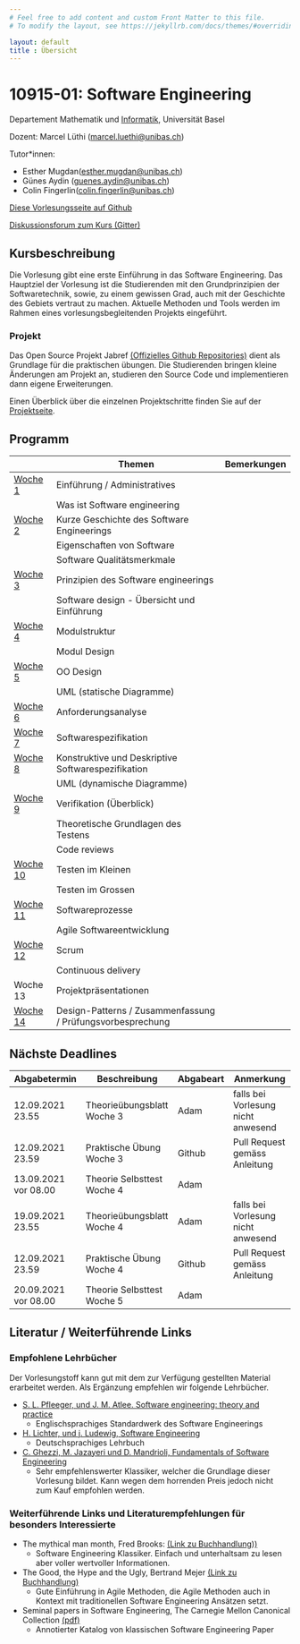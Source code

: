 ```yaml
---
# Feel free to add content and custom Front Matter to this file.
# To modify the layout, see https://jekyllrb.com/docs/themes/#overriding-theme-defaults

layout: default
title : Übersicht
---
```


# 10915-01: Software Engineering

Departement Mathematik und [Informatik](http://informatik.unibas.ch/), Universität Basel


Dozent: Marcel Lüthi (<marcel.luethi@unibas.ch>)

Tutor*innen:

* Esther Mugdan(<esther.mugdan@unibas.ch>)
* Günes Aydin (<guenes.aydin@unibas.ch>)
* Colin Fingerlin(<colin.fingerlin@unibas.ch>)

[Diese Vorlesungsseite auf Github](https://github.com/unibas-marcelluethi/software-engineering)

[Diskussionsforum zum Kurs (Gitter)]([https://gitter.im/unibas-software-engineering/software-engineering-hs21?utm_source=share-link&utm_medium=link&utm_campaign=share-link])


## Kursbeschreibung

Die Vorlesung gibt eine erste Einführung in das Software Engineering.
Das Hauptziel der Vorlesung ist die Studierenden mit den Grundprinzipien der Softwaretechnik, sowie, zu einem gewissen Grad, auch mit der Geschichte des Gebiets vertraut zu machen.
Aktuelle Methoden und Tools werden im Rahmen eines vorlesungsbegleitenden Projekts eingeführt.

### Projekt

Das Open Source Projekt Jabref [(Offizielles Github Repositories)](https://github.com/jabref/jabref) dient als Grundlage für die praktischen
übungen. Die Studierenden bringen kleine Änderungen am Projekt an, studieren den Source Code und implementieren dann eigene Erweiterungen.

Einen Überblick über die einzelnen Projektschritte finden Sie auf der [Projektseite](project/project-summary.html).

## Programm

|  | Themen | Bemerkungen |
|------| ----- | --------- |
|[Woche 1](week1/index) | Einführung / Administratives  | |
|    | Was ist Software engineering  | |
|[Woche 2](week2/index) | Kurze Geschichte des Software Engineerings  | |
|    | Eigenschaften von Software ||
|    |  Software Qualitätsmerkmale | |
|[Woche 3](week3/index) | Prinzipien des Software engineerings   | |
|    | Software design - Übersicht und Einführung |  |
|[Woche 4](week4/index) | Modulstruktur  | |
|    | Modul Design  | |
|[Woche 5](week5/index) | OO Design | |
|    | UML (statische Diagramme)  | |
|[Woche 6](underconstruction)   | Anforderungsanalyse   | |
|[Woche 7](underconstruction) | Softwarespezifikation  |  |
|[Woche 8](underconstruction) | Konstruktive und Deskriptive Softwarespezifikation  |  |
|    | UML (dynamische Diagramme)  | |
|[Woche 9](underconstruction) | Verifikation (Überblick)  | |
|    | Theoretische Grundlagen des Testens| |
|    | Code reviews | |
| [Woche 10](underconstruction) | Testen im Kleinen   | |
|| Testen im Grossen ||
| [Woche 11](underconstruction)    | Softwareprozesse | |
|             | Agile Softwareentwicklung   | |
| [Woche 12](underconstruction)| Scrum  | |
|         | Continuous delivery | |
| Woche 13 | Projektpräsentationen | |
| [Woche 14](underconstruction)     | Design-Patterns / Zusammenfassung / Prüfungsvorbesprechung |  |

## Nächste Deadlines

| Abgabetermin | Beschreibung | Abgabeart | Anmerkung |
| ------------ | ------------ | ---- | ------- |
| 12.09.2021 23.55 | Theorieübungsblatt Woche 3 | Adam | falls bei Vorlesung nicht anwesend |
| 12.09.2021 23.59 | Praktische Übung Woche 3 | Github | Pull Request gemäss Anleitung|
| 13.09.2021 vor 08.00  | Theorie Selbsttest Woche 4  | Adam  | |
| 19.09.2021 23.55 | Theorieübungsblatt Woche 4 | Adam | falls bei Vorlesung nicht anwesend |
| 12.09.2021 23.59 | Praktische Übung Woche 4 | Github | Pull Request gemäss Anleitung|
| 20.09.2021 vor 08.00  | Theorie Selbsttest Woche 5  | Adam  | |

## Literatur / Weiterführende Links

### Empfohlene Lehrbücher

Der Vorlesungstoff kann gut mit dem zur Verfügung gestellten Material erarbeitet werden.
Als Ergänzung empfehlen wir folgende Lehrbücher.


* [S. L. Pfleeger, und J. M. Atlee. Software engineering: theory and practice](https://www.pearson.com/us/higher-education/program/Pfleeger-Pfleeger-Software-Engineering-4-4th-Edition/PGM58925.html)
    * Englischsprachiges Standardwerk des Software Engineerings
* [H. Lichter, und j. Ludewig, Software Engineering](https://www.swc.rwth-aachen.de/se_buch/zweiteAuflage/)
    * Deutschsprachiges Lehrbuch
* [C. Ghezzi, M. Jazayeri und D. Mandrioli, Fundamentals of Software Engineering](https://www.pearson.com/us/higher-education/program/Ghezzi-Fundamentals-of-Software-Engineering-2nd-Edition/PGM13112.html)
    * Sehr empfehlenswerter Klassiker, welcher die Grundlage dieser Vorlesung bildet. Kann wegen dem horrenden Preis jedoch nicht zum Kauf empfohlen werden.


### Weiterführende Links und Literaturempfehlungen für besonders Interessierte

* The mythical man month, Fred Brooks: [(Link zu Buchhandlung))](https://www.orellfuessli.ch/shop/home/artikeldetails/ID27907949.html)
    * Software Engineering Klassiker. Einfach und unterhaltsam zu lesen aber voller wertvoller Informationen.
* The Good, the Hype and the Ugly, Bertrand Mejer [(Link zu Buchhandlung)](https://www.orellfuessli.ch/shop/home/artikeldetails/ID38663616.html)
    * Gute Einführung in Agile Methoden, die Agile Methoden auch in Kontext mit traditionellen Software Engineering Ansätzen setzt.
* Seminal papers in Software Engineering, The Carnegie Mellon Canonical Collection [(pdf)](http://reports-archive.adm.cs.cmu.edu/anon/isr2015/CMU-ISR-15-107.pdf)
    * Annotierter Katalog von klassischen Software Engineering Paper


